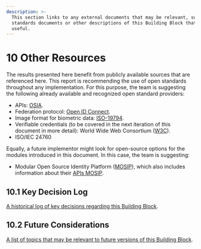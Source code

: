 ```yaml
---
description: >-
  This section links to any external documents that may be relevant, such as
  standards documents or other descriptions of this Building Block that may be
  useful.
---
```


# 10 Other Resources

The results presented here benefit from publicly available sources that are referenced here. This report is recommending the use of open standards throughout any implementation. For this purpose, the team is suggesting the following already available and recognized open standard providers:

* APIs: [OSIA](https://osia.readthedocs.io/en/latest/).
* Federation protocol: [Open ID Connect](https://openid.net/developers/specs/).
* Image format for biometric data: [ISO-19794](https://www.iso.org/search.html?q=ISO%2019794).
* Verifiable credentials (to be covered in the next iteration of this document in more detail): World Wide Web Consortium ([W3C](https://www.w3.org/TR/vc-data-model/)).
* ISO/IEC 24760

Equally, a future implementor might look for open-source options for the modules introduced in this document. In this case, the team is suggesting:

* Modular Open Source Identity Platform ([MOSIP](https://github.com/mosip)), which also includes information about their [APIs MOSIP](https://docs.mosip.io/platform/apis).

## 10.1 Key Decision Log

[A historical log of key decisions regarding this Building Block](https://govstack-global.atlassian.net/l/cp/9vBor6Na).

## 10.2 Future Considerations

[A list of topics that may be relevant to future versions of this Building Block](https://govstack-global.atlassian.net/l/cp/u2KUXTaV).


